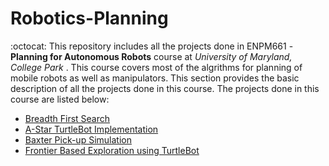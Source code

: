 # Robotics-Planning
:octocat:
This repository includes all the projects done in ENPM661 - **Planning for Autonomous Robots** course at *University of Maryland, College Park* . This course covers most of the algrithms for planning of mobile robots as well as manipulators. This section provides the basic description of all the projects done in this course. The projects done in this course are listed below:

* [Breadth First Search](BFS)
* [A-Star TurtleBot Implementation](https://github.com/akathpal/Robotics-Planning/tree/master/Astar)
* [Baxter Pick-up Simulation](https://github.com/akathpal/Robotics-Planning/tree/master/Baxter_pickup_simulation)
* [Frontier Based Exploration using TurtleBot](Autonomous_Frontier_Exploration)
